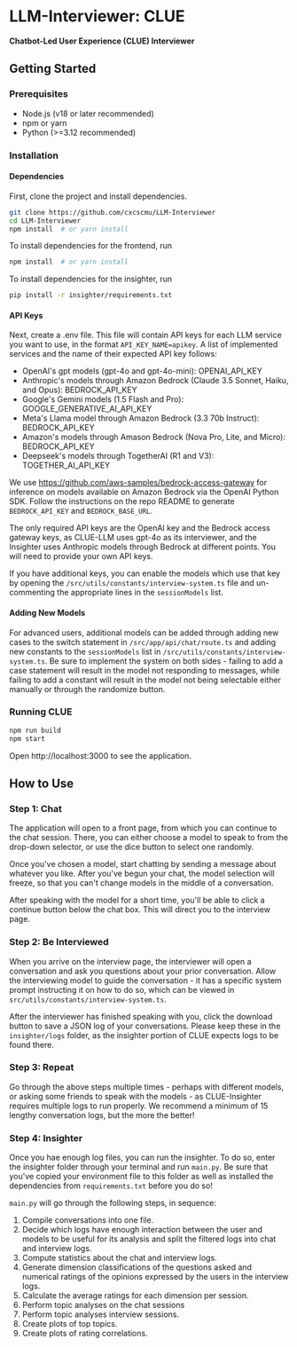 # LLM-Interviewer: CLUE

**Chatbot-Led User Experience (CLUE) Interviewer**

## Getting Started

### Prerequisites

- Node.js (v18 or later recommended)
- npm or yarn
- Python (>=3.12 recommended)

### Installation

#### Dependencies

First, clone the project and install dependencies.

```bash
git clone https://github.com/cxcscmu/LLM-Interviewer
cd LLM-Interviewer
npm install  # or yarn install
```

To install dependencies for the frontend, run
```bash
npm install  # or yarn install
```

To install dependencies for the insighter, run
```bash
pip install -r insighter/requirements.txt
```

#### API Keys

Next, create a .env file. This file will contain API keys for each LLM service you want to use, in the format `API_KEY_NAME=apikey`. A list of implemented services and the name of their expected API key follows:

- OpenAI's gpt models (gpt-4o and gpt-4o-mini): OPENAI_API_KEY
- Anthropic's models through Amazon Bedrock (Claude 3.5 Sonnet, Haiku, and Opus): BEDROCK_API_KEY
- Google's Gemini models (1.5 Flash and Pro): GOOGLE_GENERATIVE_AI_API_KEY
- Meta's Llama model through Amazon Bedrock (3.3 70b Instruct): BEDROCK_API_KEY
- Amazon's models through Amason Bedrock (Nova Pro, Lite, and Micro): BEDROCK_API_KEY
- Deepseek's models through TogetherAI (R1 and V3): TOGETHER_AI_API_KEY

We use https://github.com/aws-samples/bedrock-access-gateway for inference on models available on Amazon Bedrock via the OpenAI Python SDK. Follow the instructions on the repo README to generate `BEDROCK_API_KEY` and `BEDROCK_BASE_URL`.

The only required API keys are the OpenAI key and the Bedrock access gateway keys, as CLUE-LLM uses gpt-4o as its interviewer, and the Insighter uses Anthropic models through Bedrock at different points. You will need to provide your own API keys.

If you have additional keys, you can enable the models which use that key by opening the `/src/utils/constants/interview-system.ts` file and un-commenting the appropriate lines in the `sessionModels` list.

#### Adding New Models

For advanced users, additional models can be added through adding new cases to the switch statement in `/src/app/api/chat/route.ts` and adding new constants to the `sessionModels` list in `/src/utils/constants/interview-system.ts`. Be sure to implement the system on both sides - failing to add a case statement will result in the model not responding to messages, while failing to add a constant will result in the model not being selectable either manually or through the randomize button.

### Running CLUE

```bash
npm run build
npm start
```

Open http://localhost:3000 to see the application.

## How to Use

### Step 1: Chat

The application will open to a front page, from which you can continue to the chat session. There, you can either choose a model to speak to from the drop-down selector, or use the dice button to select one randomly.

Once you've chosen a model, start chatting by sending a message about whatever you like. After you've begun your chat, the model selection will freeze, so that you can't change models in the middle of a conversation.

After speaking with the model for a short time, you'll be able to click a continue button below the chat box. This will direct you to the interview page.

### Step 2: Be Interviewed

When you arrive on the interview page, the interviewer will open a conversation and ask you questions about your prior conversation. Allow the interviewing model to guide the conversation - it has a specific system prompt instructing it on how to do so, which can be viewed in `src/utils/constants/interview-system.ts`.

After the interviewer has finished speaking with you, click the download button to save a JSON log of your conversations. Please keep these in the `insighter/logs` folder, as the insighter portion of CLUE expects logs to be found there.

### Step 3: Repeat

Go through the above steps multiple times - perhaps with different models, or asking some friends to speak with the models - as CLUE-Insighter requires multiple logs to run properly. We recommend a minimum of 15 lengthy conversation logs, but the more the better!

### Step 4: Insighter

Once you hae enough log files, you can run the insighter. To do so, enter the insighter folder through your terminal and run `main.py`. Be sure that you've copied your environment file to this folder as well as installed the dependencies from `requirements.txt` before you do so!

`main.py` will go through the following steps, in sequence:

1. Compile conversations into one file.
2. Decide which logs have enough interaction between the user and models to be useful for its analysis and split the filtered logs into chat and interview logs.
3. Compute statistics about the chat and interview logs.
4. Generate dimension classifications of the questions asked and numerical ratings of the opinions expressed by the users in the interview logs.
5. Calculate the average ratings for each dimension per session.
6. Perform topic analyses on the chat sessions
7. Perform topic analyses interview sessions.
8. Create plots of top topics.
9. Create plots of rating correlations.